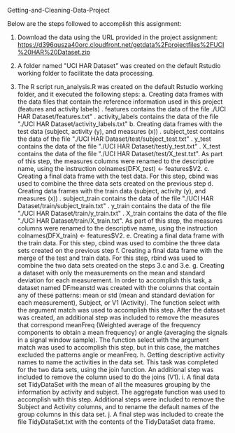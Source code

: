 Getting-and-Cleaning-Data-Project

Below are the steps followed to accomplish this assignment:
1. Download the data using the URL provided in the project assignment:
   https://d396qusza40orc.cloudfront.net/getdata%2Fprojectfiles%2FUCI%20HAR%20Dataset.zip

2. A folder named "UCI HAR Dataset" was created on the default Rstudio working folder to facilitate the data processing.

3. The R script run_analysis.R was created on the default Rstudio working folder, and it executed the following steps:
   a. Creating data frames with the data files that contain the reference information used in this project (features and activity labels)
      . features contains the data of the file ./UCI HAR Dataset/features.txt"
      . activity_labels contains the data of the file "./UCI HAR Dataset/activity_labels.txt"
   b. Creating data frames with the test data (subject, activity (y), and measures (x))
      . subject_test contains the data of the file "./UCI HAR Dataset/test/subject_test.txt"
      . y_test contains the data of the file "./UCI HAR Dataset/test/y_test.txt"
      . X_test  contains the data of the file "./UCI HAR Dataset/test/X_test.txt". As part of this step, the measures columns were renamed to the descriptive name, using the instruction colnames(DFX_test) <- features$V2.
   c. Creating a final data frame with the test data. For this step, cbind was used to combine the three data sets created on the previous step
   d. Creating data frames with the train data (subject, activity (y), and measures (x))
      . subject_train contains the data of the file "./UCI HAR Dataset/train/subject_train.txt"
      . y_train contains the data of the file "./UCI HAR Dataset/train/y_train.txt"
      . X_train  contains the data of the file "./UCI HAR Dataset/train/X_train.txt". As part of this step, the measures columns were renamed to the descriptive name, using the instruction colnames(DFX_train) <- features$V2.
   e. Creating a final data frame with the train data. For this step, cbind was used to combine the three data sets created on the previous step
   f. Creating a final data frame with the merge of the test and train data. For this step, rbind was used to combine the two data sets created on the steps 3.c and 3.e.
   g. Creating a dataset with only the measurements on the mean and standard deviation for each measurement. In order to accomplish this task, a dataset named DFmeanstd was created with the columns that contain any of these patterns: mean or std (mean and standard deviation for each measurement), Subject, or V1 (Activity). The function select with the argument match was used to accomplish this step. After the dataset was created, an additional step was included to remove the measures that correspond meanFreq (Weighted average of the frequency components to obtain a mean frequency) or angle (averaging the signals in a signal window sample). The function select with the argument match was used to accomplish this step, but in this case, the matches excluded the patterns angle or meanFreq.
   h. Getting descriptive activity names to name the activities in the data set. This task was completed for the two data sets, using the join function. An additional step was included to remove the column used to do the joins (V1).
   i. A final data set TidyDataSet with the mean of all the measures grouping by the information by activity and subject. The aggregate function was used to accomplish with this step. Additional steps were included to remove the Subject and Activity columns, and to rename the default names of the group columns in this data set.
   j. A final step was included to create the file TidyDataSet.txt with the contents of the TidyDataSet data frame.